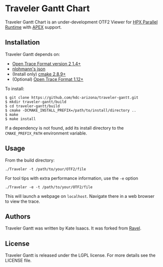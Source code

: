 Traveler Gantt Chart
====================

Traveler Gantt Chart is an under-development OTF2 Viewer for [HPX Parallel
Runtime](https://github.com/STEllAR-GROUP/hpx) with
[APEX](https://khuck.github.io/xpress-apex) support.

Installation
------------
Traveler Gantt depends on:
- [Open Trace Format version 2 1.4+](http://www.vi-hps.org/projects/score-p/)
- [nlohmann's json](http://github.com/nlohmann/json)
- (Install only) [cmake 2.8.9+](http://www.cmake.org/download/)
- (Optional) [Open Trace Format 1.12+](http://tu-dresden.de/die_tu_dresden/zentrale_einrichtungen/zih/forschung/projekte/otf/index_html/document_view?set_language=en)

To install:

    $ git clone https://github.com/hdc-arizona/traveler-gantt.git
    $ mkdir traveler-gantt/build
    $ cd traveler-gantt/build
    $ cmake -DCMAKE_INSTALL_PREFIX=/path/to/install/directory ..
    $ make
    $ make install

If a dependency is not found, add its install directory to the
`CMAKE_PREFIX_PATH` environment variable.

Usage
-----

From the build directory:

```./Traveler -t /path/to/your/OTF2/file```

For tool tips with extra performance information, use the `-e` option

```./Traveler -e -t /path/to/your/OTF2/file```

This will launch a webpage on `localhost`. Navigate there in a web browser to
view the trace.

Authors
-------
Traveler Gantt was written by Kate Isaacs. It was forked from
[Ravel](https://github.com/LLNL/ravel.git).

License
-------
Traveler Gantt is released under the LGPL license. For more details see the LICENSE
file.

